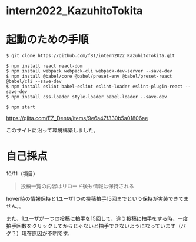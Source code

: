 # intern2022_KazuhitoTokita

# 起動のための手順

```
$ git clone https://github.com/f81/intern2022_KazuhitoTokita.git
```

```
$ npm install react react-dom
$ npm install webpack webpack-cli webpack-dev-server --save-dev
$ npm install @babel/core @babel/preset-env @babel/preset-react @babel/cli --save-dev
$ npm install eslint babel-eslint eslint-loader eslint-plugin-react --save-dev
$ npm install css-loader style-loader babel-loader --save-dev
```


```
$ npm start
```

https://qiita.com/EZ_Denta/items/9e6a47f330b5a01806ae

このサイトに沿って環境構築しました。



# 自己採点

10/11（項目）

> 投稿一覧の内容はリロード後も情報は保持される

hover時の情報保持と1ユーザ1つの投稿拍手15回までという保持が実装できてません。。

また、1ユーザが一つの投稿に拍手を15回して、違う投稿に拍手をする時、一度拍手回数をクリックしてからじゃないと拍手できないようになっています（バグ？）現在原因が不明です。
